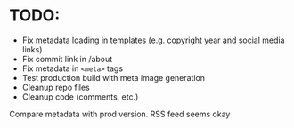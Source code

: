 # TODO:

- Fix metadata loading in templates (e.g. copyright year and social media links)
- Fix commit link in /about
- Fix metadata in `<meta>` tags
- Test production build with meta image generation
- Cleanup repo files
- Cleanup code (comments, etc.)

Compare metadata with prod version. RSS feed seems okay